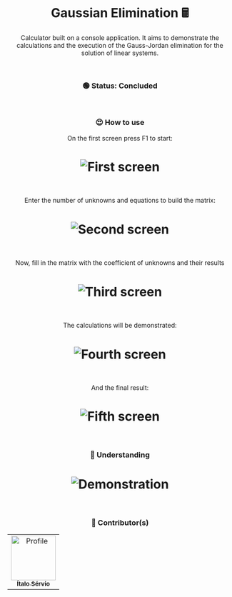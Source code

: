 <h1 align="center">Gaussian Elimination 🖩</h1>

<p align="center"> 
 Calculator built on a console application. It aims to demonstrate the calculations and the execution of the Gauss-Jordan elimination for the solution of linear systems.
</p>

<br />

<h3 align="center"> 
	🟢 Status: Concluded
</h3>

<br />

<h3 align="center">😍 How to use</h3>
<p align="center">On the first screen press F1 to start:</p>
<h1 align="center">
  <img alt="First screen" src="https://i.imgur.com/EHuhj5n" />
</h1>

<br />

<p align="center">
	Enter the number of unknowns and equations to build the matrix:
</p>
<h1 align="center">
  <img alt="Second screen" src="https://i.imgur.com/StEhKxB" />
</h1>

<br />

<p align="center">	
 Now, fill in the matrix with the coefficient of unknowns and their results
</p>
<h1 align="center">
  <img alt="Third screen" src="https://i.imgur.com/BeotK6l" />
</h1>

<br />

<p align="center">	 
 The calculations will be demonstrated:
</p>
<h1 align="center">
  <img alt="Fourth screen" src="https://i.imgur.com/BkMfTBx" />
</h1>

<br />

<p align="center">	 
 And the final result:
</p>
<h1 align="center">
  <img alt="Fifth screen" src="https://i.imgur.com/L0l4Yv0" />
</h1>

<br />

<h3 align="center">🧠 Understanding</h3>
<h1 align="center">
  <img alt="Demonstration" src="https://i.imgur.com/dgPicMV" />
</h1>

<br />

<h3 align="center">🎨 Contributor(s)</h4>
<table align="center">
  <tr>
    <td align="center">
      <a href="https://github.com/ItaloServio">
        <img src="https://avatars1.githubusercontent.com/u/60075865?s=460&u=407042a6a58218d29495ca19dda1bef5ca4540c3&v=4" width="100px;" alt="Profile"/>
        <br />
        <sub>
          <b>Ítalo Sérvio</b>
        </sub>
      </a>
  </tr>  
</table>

